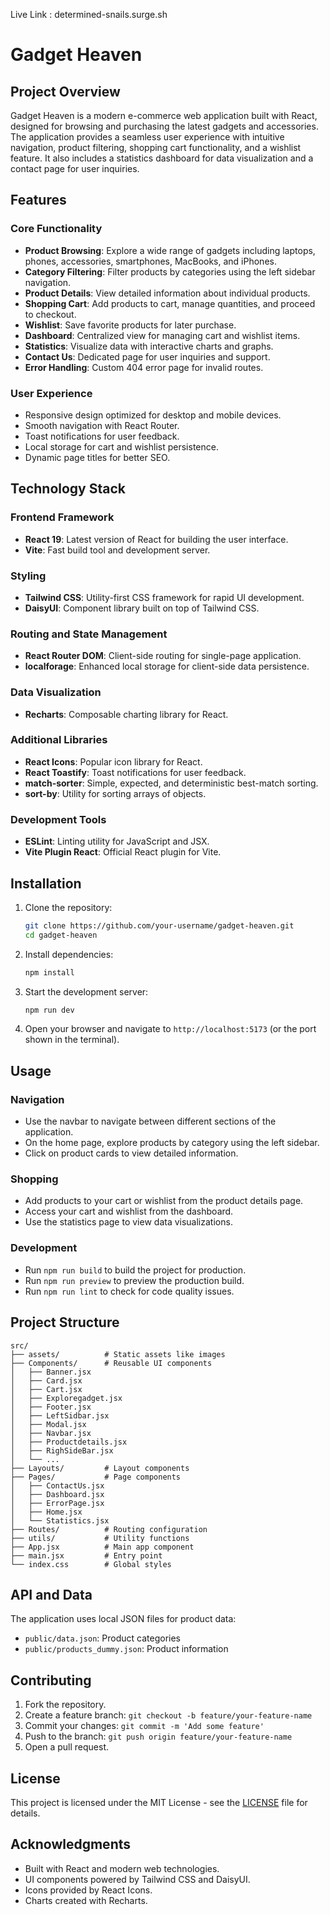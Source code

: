 Live Link : determined-snails.surge.sh

# Gadget Heaven

## Project Overview

Gadget Heaven is a modern e-commerce web application built with React, designed for browsing and purchasing the latest gadgets and accessories. The application provides a seamless user experience with intuitive navigation, product filtering, shopping cart functionality, and a wishlist feature. It also includes a statistics dashboard for data visualization and a contact page for user inquiries.

## Features

### Core Functionality
- **Product Browsing**: Explore a wide range of gadgets including laptops, phones, accessories, smartphones, MacBooks, and iPhones.
- **Category Filtering**: Filter products by categories using the left sidebar navigation.
- **Product Details**: View detailed information about individual products.
- **Shopping Cart**: Add products to cart, manage quantities, and proceed to checkout.
- **Wishlist**: Save favorite products for later purchase.
- **Dashboard**: Centralized view for managing cart and wishlist items.
- **Statistics**: Visualize data with interactive charts and graphs.
- **Contact Us**: Dedicated page for user inquiries and support.
- **Error Handling**: Custom 404 error page for invalid routes.

### User Experience
- Responsive design optimized for desktop and mobile devices.
- Smooth navigation with React Router.
- Toast notifications for user feedback.
- Local storage for cart and wishlist persistence.
- Dynamic page titles for better SEO.

## Technology Stack

### Frontend Framework
- **React 19**: Latest version of React for building the user interface.
- **Vite**: Fast build tool and development server.

### Styling
- **Tailwind CSS**: Utility-first CSS framework for rapid UI development.
- **DaisyUI**: Component library built on top of Tailwind CSS.

### Routing and State Management
- **React Router DOM**: Client-side routing for single-page application.
- **localforage**: Enhanced local storage for client-side data persistence.

### Data Visualization
- **Recharts**: Composable charting library for React.

### Additional Libraries
- **React Icons**: Popular icon library for React.
- **React Toastify**: Toast notifications for user feedback.
- **match-sorter**: Simple, expected, and deterministic best-match sorting.
- **sort-by**: Utility for sorting arrays of objects.

### Development Tools
- **ESLint**: Linting utility for JavaScript and JSX.
- **Vite Plugin React**: Official React plugin for Vite.

## Installation

1. Clone the repository:
   ```bash
   git clone https://github.com/your-username/gadget-heaven.git
   cd gadget-heaven
   ```

2. Install dependencies:
   ```bash
   npm install
   ```

3. Start the development server:
   ```bash
   npm run dev
   ```

4. Open your browser and navigate to `http://localhost:5173` (or the port shown in the terminal).

## Usage

### Navigation
- Use the navbar to navigate between different sections of the application.
- On the home page, explore products by category using the left sidebar.
- Click on product cards to view detailed information.

### Shopping
- Add products to your cart or wishlist from the product details page.
- Access your cart and wishlist from the dashboard.
- Use the statistics page to view data visualizations.

### Development
- Run `npm run build` to build the project for production.
- Run `npm run preview` to preview the production build.
- Run `npm run lint` to check for code quality issues.

## Project Structure

```
src/
├── assets/          # Static assets like images
├── Components/      # Reusable UI components
│   ├── Banner.jsx
│   ├── Card.jsx
│   ├── Cart.jsx
│   ├── Exploregadget.jsx
│   ├── Footer.jsx
│   ├── LeftSidbar.jsx
│   ├── Modal.jsx
│   ├── Navbar.jsx
│   ├── Productdetails.jsx
│   ├── RighSideBar.jsx
│   └── ...
├── Layouts/         # Layout components
├── Pages/           # Page components
│   ├── ContactUs.jsx
│   ├── Dashboard.jsx
│   ├── ErrorPage.jsx
│   ├── Home.jsx
│   └── Statistics.jsx
├── Routes/          # Routing configuration
├── utils/           # Utility functions
├── App.jsx          # Main app component
├── main.jsx         # Entry point
└── index.css        # Global styles
```

## API and Data

The application uses local JSON files for product data:
- `public/data.json`: Product categories
- `public/products_dummy.json`: Product information

## Contributing

1. Fork the repository.
2. Create a feature branch: `git checkout -b feature/your-feature-name`
3. Commit your changes: `git commit -m 'Add some feature'`
4. Push to the branch: `git push origin feature/your-feature-name`
5. Open a pull request.

## License

This project is licensed under the MIT License - see the [LICENSE](LICENSE) file for details.

## Acknowledgments

- Built with React and modern web technologies.
- UI components powered by Tailwind CSS and DaisyUI.
- Icons provided by React Icons.
- Charts created with Recharts.
